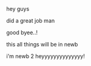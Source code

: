 hey guys 

did a great job man 



good byee..!

this all things will be in newb



i'm newb 2 
heyyyyyyyyyyyyyy!